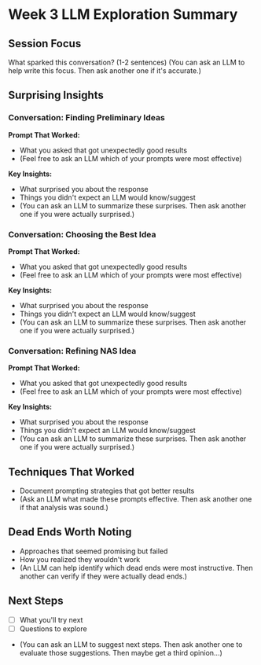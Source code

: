 # Week 3 LLM Exploration Summary

## Session Focus

What sparked this conversation? (1-2 sentences)
(You can ask an LLM to help write this focus. Then ask another one if it's accurate.)

## Surprising Insights

### Conversation: Finding Preliminary Ideas

**Prompt That Worked:**

- What you asked that got unexpectedly good results
- (Feel free to ask an LLM which of your prompts were most effective)

**Key Insights:**

- What surprised you about the response
- Things you didn't expect an LLM would know/suggest
- (You can ask an LLM to summarize these surprises. Then ask another one if you were actually surprised.)

### Conversation: Choosing the Best Idea

**Prompt That Worked:**

- What you asked that got unexpectedly good results
- (Feel free to ask an LLM which of your prompts were most effective)

**Key Insights:**

- What surprised you about the response
- Things you didn't expect an LLM would know/suggest
- (You can ask an LLM to summarize these surprises. Then ask another one if you were actually surprised.)

### Conversation: Refining NAS Idea

**Prompt That Worked:**

- What you asked that got unexpectedly good results
- (Feel free to ask an LLM which of your prompts were most effective)

**Key Insights:**

- What surprised you about the response
- Things you didn't expect an LLM would know/suggest
- (You can ask an LLM to summarize these surprises. Then ask another one if you were actually surprised.)

## Techniques That Worked

- Document prompting strategies that got better results
- (Ask an LLM what made these prompts effective. Then ask another one if that analysis was sound.)

## Dead Ends Worth Noting

- Approaches that seemed promising but failed
- How you realized they wouldn't work
- (An LLM can help identify which dead ends were most instructive. Then another can verify if they were actually dead ends.)

## Next Steps

- [ ] What you'll try next
- [ ] Questions to explore
- (You can ask an LLM to suggest next steps. Then ask another one to evaluate those suggestions. Then maybe get a third opinion...)
